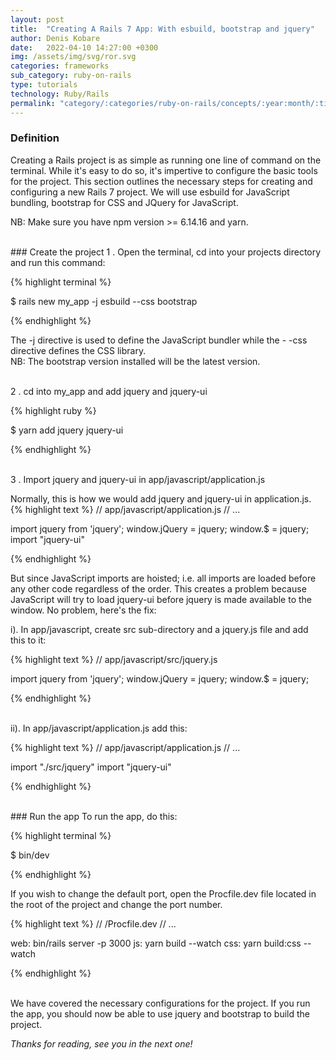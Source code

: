 ```yaml
---
layout: post
title:  "Creating A Rails 7 App: With esbuild, bootstrap and jquery"
author: Denis Kobare
date:   2022-04-10 14:27:00 +0300
img: /assets/img/svg/ror.svg
categories: frameworks
sub_category: ruby-on-rails
type: tutorials
technology: Ruby/Rails
permalink: "category/:categories/ruby-on-rails/concepts/:year:month/:title"
---
```


### Definition

Creating a Rails project is as simple as running one line of command on the terminal. While it's easy to do so, it's impertive to configure the basic tools for the project. This section outlines the necessary steps for creating and configuring a new Rails 7 project.
We will use esbuild for JavaScript bundling, bootstrap for CSS and JQuery for JavaScript.

NB: Make sure you have npm version >= 6.14.16 and yarn.

<br>
### Create the project
1 . Open the terminal, cd into your projects directory and run this  command:

{% highlight terminal %}

$ rails new my_app -j esbuild --css bootstrap

{% endhighlight %} 

The -j directive is used to define the JavaScript bundler while the - -css directive defines the CSS library.
<br>NB: The bootstrap version installed will be the latest version.


<br>
2 . cd into my_app and add jquery and jquery-ui

{% highlight ruby %}

$ yarn add jquery jquery-ui

{% endhighlight %}  


<br>
3 . Import jquery and jquery-ui in app/javascript/application.js

Normally, this is how we would add jquery and jquery-ui in application.js.
{% highlight text %}
// app/javascript/application.js
// ...

import jquery from 'jquery';
window.jQuery = jquery;
window.$ = jquery;
import "jquery-ui"

{% endhighlight %} 

But since JavaScript imports are hoisted; i.e. all imports are loaded before any other code regardless of the order. This creates a problem because JavaScript will try to load jquery-ui before jquery is made available to the window. No problem, here's the fix:


i). In app/javascript, create src sub-directory and a jquery.js file and add this to it:

{% highlight text %}
// app/javascript/src/jquery.js

import jquery from 'jquery';
window.jQuery = jquery;
window.$ = jquery;

{% endhighlight %} 

<br>
 ii). In app/javascript/application.js add this:

{% highlight text %}
// app/javascript/application.js
// ...

import "./src/jquery"
import "jquery-ui"

{% endhighlight %} 

<br>
### Run the app
To run the app, do this:

{% highlight terminal %}

$ bin/dev

{% endhighlight %} 

If you wish to change the default port, open the Procfile.dev file located in the root of the project and change the port number.

{% highlight text %}
// /Procfile.dev
// ...

web: bin/rails server -p 3000
js: yarn build --watch
css: yarn build:css --watch

{% endhighlight %} 



<br>
We have covered the necessary configurations for the project. If you run the app, you should now be able to use jquery and bootstrap to build the project.



*Thanks for reading, see you in the next one!*

